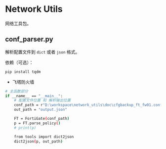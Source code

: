 # Network Utils

网络工具包。



## conf_parser.py

解析配置文件到 `dict` 或者 `json` 格式。

依赖（可选）：

```bash
pip install tqdm
```

- 飞塔防火墙

```bash
# 主函数部分
if __name__ == "__main__":
    # 配置文件位置 和 解析输出位置
    conf_path = r"D:\workspace\network_utils\doc\cfgbackup_ft_fw01.conf"
    out_path = "output.json"

    FT = FortiGate(conf_path)
    p = FT.parse_policy()
    # print(p)

    from tools import dict2json
    dict2json(p, out_path)
```

